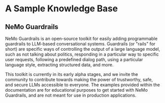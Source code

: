 # A Sample Knowledge Base

## NeMo Guardrails

NeMo Guardrails is an open-source toolkit for easily adding programmable guardrails to LLM-based conversational systems. Guardrails (or "rails" for short) are specific ways of controlling the output of a large language model, such as not talking about politics, responding in a particular way to specific user requests, following a predefined dialog path, using a particular language style, extracting structured data, and more.

This toolkit is currently in its early alpha stages, and we invite the community to contribute towards making the power of trustworthy, safe, and secure LLMs accessible to everyone. The examples provided within the documentation are for educational purposes to get started with NeMo Guardrails, and are not meant for use in production applications.
